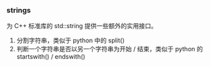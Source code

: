 ### strings

为 C++ 标准库的 std::string 提供一些额外的实用接口。

1. 分割字符串，类似于 python 中的 split()
2. 判断一个字符串是否以另一个字符串为开始 / 结束，类似于 python 的 startswith() / endswith()